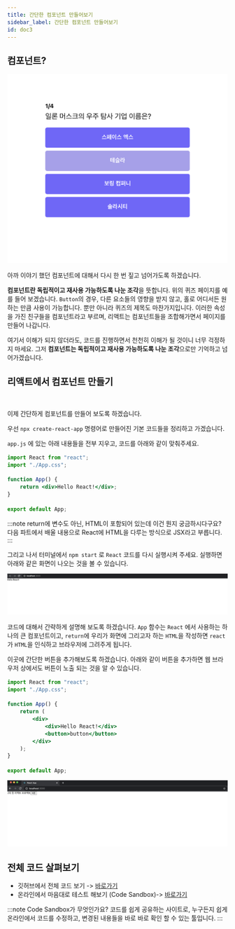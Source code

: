 ```yaml
---
title: 간단한 컴포넌트 만들어보기
sidebar_label: 간단한 컴포넌트 만들어보기
id: doc3
---
```


## 컴포넌트?

![3-01](./assets/3-01.png)

아까 이야기 했던 컴포넌트에 대해서 다시 한 번 짚고 넘어가도록 하겠습니다.

**컴포넌트란 독립적이고 재사용 가능하도록 나눈 조각**을 뜻합니다. 위의 퀴즈 페이지를 예를 들어 보겠습니다. `Button`의 경우, 다른 요소들의 영향을 받지 않고, 홀로 어디서든 원하는 만큼 사용이 가능합니다. 뿐만 아니라 퀴즈의 제목도 마찬가지입니다. 이러한 속성을 가진 친구들을 컴포넌트라고 부르며, 리액트는 컴포넌트들을 조합해가면서 페이지를 만들어 나갑니다.

여기서 이해가 되지 않더라도, 코드를 진행하면서 천천히 이해가 될 것이니 너무 걱정하지 마세요. 그저 **컴포넌트는 독립적이고 재사용 가능하도록 나눈 조각**으로만 기억하고 넘어가겠습니다.

## 리액트에서 컴포넌트 만들기

‌

이제 간단하게 컴포넌트를 만들어 보도록 하겠습니다.‌

우선 `npx create-react-app` 명령어로 만들어진 기본 코드들을 정리하고 가겠습니다.

`app.js` 에 있는 아래 내용들을 전부 지우고, 코드를 아래와 같이 맞춰주세요.

```jsx
import React from "react";
import "./App.css";

function App() {
	return <div>Hello React!</div>;
}

export default App;
```

:::note return에 변수도 아닌, HTML이 포함되어 있는데 이건 뭔지 궁금하시다구요?
다음 파트에서 배울 내용으로 React에 HTML을 다루는 방식으로 JSX라고 부릅니다.
:::

그리고 나서 터미널에서 `npm start` 로 `React` 코드를 다시 실행시켜 주세요.
실행하면 아래와 같은 화면이 나오는 것을 볼 수 있습니다.

![3-02](./assets/3-02.png)

코드에 대해서 간략하게 설명해 보도록 하겠습니다.
`App` 함수는 `React` 에서 사용하는 하나의 큰 컴포넌트이고, `return`에 우리가 화면에 그리고자 하는 `HTML`을 작성하면 `react`가 `HTML`을 인식하고 브라우저에 그려주게 됩니다.

이곳에 간단한 버튼을 추가해보도록 하겠습니다. 아래와 같이 버튼을 추가하면 웹 브라우저 상에서도 버튼이 노출 되는 것을 알 수 있습니다.

```jsx
import React from "react";
import "./App.css";

function App() {
	return (
		<div>
			<div>Hello React!</div>
			<button>button</button>
		</div>
	);
}

export default App;
```

![3-03](./assets/3-03.png)

## 전체 코드 살펴보기‌

- 깃허브에서 전체 코드 보기 -> [바로가기](https://github.com/CodePotStudio/starter-quiz-app/tree/week01-3)
- 온라인에서 마음대로 테스트 해보기 (Code Sandbox)-> [바로가기](https://codesandbox.io/s/gandanhan-keomponeonteu-mandeuleobogi-tgzoo)

:::note Code Sandbox가 무엇인가요?
코드를 쉽게 공유하는 사이트로, 누구든지 쉽게 온라인에서 코드를 수정하고, 변경된 내용들을 바로 바로 확인 할 수 있는 툴입니다.
:::
